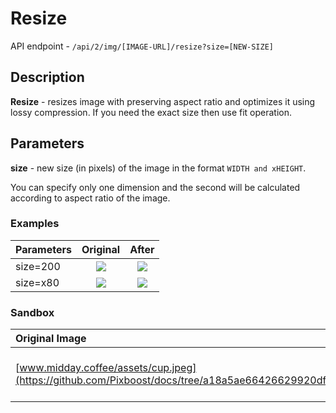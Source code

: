 # Resize

API endpoint - `/api/2/img/[IMAGE-URL]/resize?size=[NEW-SIZE]`

## Description

**Resize** - resizes image with preserving aspect ratio and optimizes it using lossy compression. If you need the exact size then use fit operation.

## Parameters

**size** - new size \(in pixels\) of the image in the format `WIDTH and xHEIGHT`.

You can specify only one dimension and the second will be calculated according to aspect ratio of the image.

### Examples

| Parameters | Original | After |
| :--- | :---: | :---: |
| size=200 | ![](https://pixboost.com/api/2/img/http://www.midday.coffee/assets/cup.jpeg/asis?auth=MTA0ODU5NDA0NQ__) | ![](http://pixboost.com/api/2/img/http://www.midday.coffee/assets/cup.jpeg/resize?size=200&auth=MTA0ODU5NDA0NQ__) |
| size=x80 | ![](https://pixboost.com/api/2/img/http://www.midday.coffee/assets/cup.jpeg/asis?auth=MTA0ODU5NDA0NQ__) | ![](http://pixboost.com/api/2/img/http://www.midday.coffee/assets/cup.jpeg/resize?size=x80&auth=MTA0ODU5NDA0NQ__) |

### Sandbox

| Original Image | Image after Pixboost transformation |
| :--- | :--- |
| [www.midday.coffee/assets/cup.jpeg](https://github.com/Pixboost/docs/tree/a18a5ae66426629920df8220795d1a1ac414a5a0/api/www.midday.coffee/assets/cup.jpeg) | [http://pixboost.com/api/2/img/http://www.midday.coffee/assets/cup.jpeg/resize?size=200x100&auth=MTA0ODU5NDA0NQ\_\_](http://pixboost.com/api/2/img/http://www.midday.coffee/assets/cup.jpeg/resize?size=200x100&auth=MTA0ODU5NDA0NQ__) |

